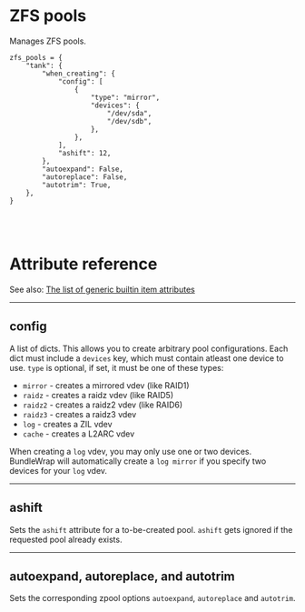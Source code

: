 # ZFS pools

Manages ZFS pools.

    zfs_pools = {
        "tank": {
            "when_creating": {
                "config": [
                    {
                        "type": "mirror",
                        "devices": {
                            "/dev/sda",
                            "/dev/sdb",
                        },
                    },
                ],
                "ashift": 12,
            },
            "autoexpand": False,
            "autoreplace": False,
            "autotrim": True,
        },
    }

<br><br>

# Attribute reference

See also: [The list of generic builtin item attributes](../repo/items.py.md#builtin-item-attributes)

<hr>

## config

A list of dicts. This allows you to create arbitrary pool configurations.
Each dict must include a `devices` key, which must contain atleast one
device to use. `type` is optional, if set, it must be one of these types:

* `mirror` - creates a mirrored vdev (like RAID1)
* `raidz` - creates a raidz vdev (like RAID5)
* `raidz2` - creates a raidz2 vdev (like RAID6)
* `raidz3` - creates a raidz3 vdev
* `log` - creates a ZIL vdev
* `cache` - creates a L2ARC vdev

When creating a `log` vdev, you may only use one or two devices. BundleWrap
will automatically create a `log mirror` if you specify two devices for your
`log` vdev.

<hr>

## ashift

Sets the `ashift` attribute for a to-be-created pool. `ashift` gets
ignored if the requested pool already exists.

<hr>

## autoexpand, autoreplace, and autotrim

Sets the corresponding zpool options `autoexpand`, `autoreplace` and
`autotrim`.
